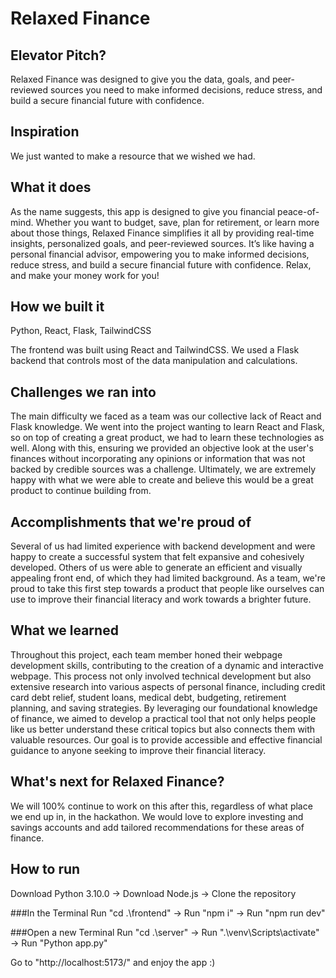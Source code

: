 # Relaxed Finance

## Elevator Pitch? 

Relaxed Finance was designed to give you the data, goals, and peer-reviewed sources you need to make informed decisions, reduce stress, and build a secure financial future with confidence. 

## Inspiration 

We just wanted to make a resource that we wished we had. 

## What it does 

As the name suggests, this app is designed to give you financial peace-of-mind. Whether you want to budget, save, plan for retirement, or learn more about those things, Relaxed Finance simplifies it all by providing real-time insights, personalized goals, and peer-reviewed sources. It’s like having a personal financial advisor, empowering you to make informed decisions, reduce stress, and build a secure financial future with confidence. Relax, and make your money work for you! 

## How we built it 

Python, React, Flask, TailwindCSS

The frontend was built using React and TailwindCSS. We used a Flask backend that controls most of the data manipulation and calculations.

## Challenges we ran into 

The main difficulty we faced as a team was our collective lack of React and Flask knowledge. We went into the project wanting to learn React and Flask, so on top of creating a great product, we had to learn these technologies as well. Along with this, ensuring we provided an objective look at the user's finances without incorporating any opinions or information that was not backed by credible sources was a challenge. Ultimately, we are extremely happy with what we were able to create and believe this would be a great product to continue building from.

## Accomplishments that we're proud of 
Several of us had limited experience with backend development and were happy to create a successful system that felt expansive and cohesively developed. Others of us were able to generate an efficient and visually appealing front end, of which they had limited background.  As a team, we're proud to take this first step towards a product that people like ourselves can use to improve their financial literacy and work towards a brighter future.
 

## What we learned 
Throughout this project, each team member honed their webpage development skills, contributing to the creation of a dynamic and interactive webpage. This process not only involved technical development but also extensive research into various aspects of personal finance, including credit card debt relief, student loans, medical debt, budgeting, retirement planning, and saving strategies. By leveraging our foundational knowledge of finance, we aimed to develop a practical tool that not only helps people like us better understand these critical topics but also connects them with valuable resources. Our goal is to provide accessible and effective financial guidance to anyone seeking to improve their financial literacy.

## What's next for Relaxed Finance? 

We will 100% continue to work on this after this, regardless of what place we end up in, in the hackathon.
We would love to explore investing and savings accounts and add tailored recommendations for these areas of finance.


## How to run
Download Python 3.10.0 -> Download Node.js -> Clone the repository

###In the Terminal
Run "cd .\frontend\" -> Run "npm i" -> Run "npm run dev"

###Open a new Terminal
Run "cd .\server\" -> Run ".\venv\Scripts\activate" -> Run "Python app.py"

Go to "http://localhost:5173/" and enjoy the app :)
